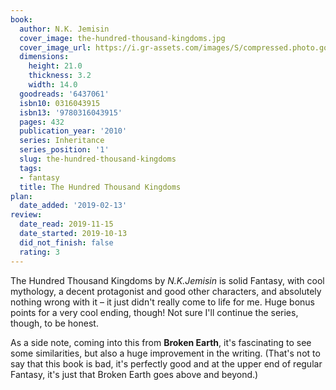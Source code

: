 ```yaml
---
book:
  author: N.K. Jemisin
  cover_image: the-hundred-thousand-kingdoms.jpg
  cover_image_url: https://i.gr-assets.com/images/S/compressed.photo.goodreads.com/books/1303143211l/6437061._SX98_.jpg
  dimensions:
    height: 21.0
    thickness: 3.2
    width: 14.0
  goodreads: '6437061'
  isbn10: 0316043915
  isbn13: '9780316043915'
  pages: 432
  publication_year: '2010'
  series: Inheritance
  series_position: '1'
  slug: the-hundred-thousand-kingdoms
  tags:
  - fantasy
  title: The Hundred Thousand Kingdoms
plan:
  date_added: '2019-02-13'
review:
  date_read: 2019-11-15
  date_started: 2019-10-13
  did_not_finish: false
  rating: 3
---
```


The Hundred Thousand Kingdoms by *N.K.Jemisin* is solid Fantasy, with cool mythology, a decent protagonist and good other characters, and absolutely nothing wrong with it – it just didn't really come to life for me. Huge bonus points for a very cool ending, though! Not sure I'll continue the series, though, to be honest.

As a side note, coming into this from **Broken Earth**, it's fascinating to see some similarities, but also a huge improvement in the writing. (That's not to say that this book is bad, it's perfectly good and at the upper end of regular Fantasy, it's just that Broken Earth goes above and beyond.)
